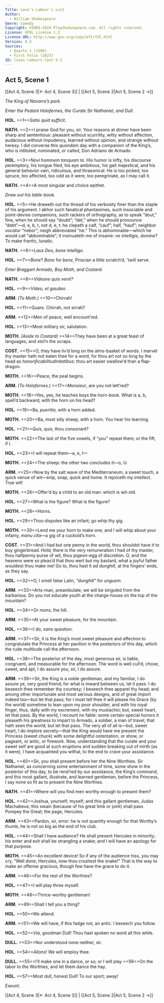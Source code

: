 ```yaml
---
Title: Love’s Labour’s Lost
Author: 
  - William Shakespeare
Genre: Comedy
Copyright: ©2005-2024 PlayShakespeare.com. All rights reserved.
License: GFDL License 1.3
License URL: http://www.gnu.org/copyleft/fdl.html
Version: 4.3
Sources:
  - Quarto 1 (1598)
  - First Folio (1623)
ID: loves-labours-lost-5-1
---
```


## Act 5, Scene 1
[[Act 4, Scene 3|← Act 4, Scene 3]] | [[Act 5, Scene 2|Act 5, Scene 2 →]]

*The King of Navarre’s park.*

*Enter the Pedant Holofernes, the Curate Sir Nathaniel, and Dull.*

**HOL.**
==1==*Satis quid sufficit*.

**NATH.**
==2==I praise God for you, sir. Your reasons at dinner have been sharp and sententious: pleasant without scurrility, witty without affection, audacious without impudency, learned without opinion, and strange without heresy. I did converse this *quondam* day with a companion of the King’s, who is intituled, nominated, or called, Don Adriano de Armado.

**HOL.**
==3==*Novi hominem tanquam te*. His humor is lofty, his discourse peremptory, his tongue filed, his eye ambitious, his gait majestical, and his general behavior vain, ridiculous, and thrasonical. He is too picked, too spruce, too affected, too odd as it were, too peregrinate, as I may call it.

**NATH.**
==4==A most singular and choice epithet.

*Draw out his table-book.*

**HOL.**
==5==He draweth out the thread of his verbosity finer than the staple of his argument. I abhor such fanatical phantasimes, such insociable and point-devise companions, such rackers of orthography, as to speak “dout,” fine, when he should say “doubt”; “det,” when he should pronounce “debt”—d, e, b, t, not d, e, t: he clepeth a calf, “cauf”; half, “hauf”; neighbor *vocatur* “nebor”; neigh abbreviated “ne.” This is abhominable—which he would call “abbominable”; it insinuateth me of insanie: *ne intelligis, domine*? To make frantic, lunatic.

**NATH.**
==6==*Laus Deo, bone intelligo.*

**HOL.**
==7==*Bone*? *Bone* for *bene*, Priscian a little scratch’d, ’twill serve.

*Enter Braggart Armado, Boy Moth, and Costard.*

**NATH.**
==8==*Videsne quis venit?*

**HOL.**
==9==*Video, et gaudeo.*

**ARM.**
*(To Moth.)*
==10==Chirrah!

**HOL.**
==11==Quare. Chirrah, not sirrah?

**ARM.**
==12==Men of peace, well encount’red.

**HOL.**
==13==Most military sir, salutation.

**MOTH.**
*(Aside to Costard)*
==14==They have been at a great feast of languages, and stol’n the scraps.

**COST.**
==15==O, they have liv’d long on the alms-basket of words. I marvel thy master hath not eaten thee for a word, for thou art not so long by the head as *honorificabilitudinitatibus*: thou art easier swallow’d than a flap-dragon.

**MOTH.**
==16==Peace, the peal begins.

**ARM.**
*(To Holofernes.)*
==17==*Monsieur*, are you not lett’red?

**MOTH.**
==18==Yes, yes, he teaches boys the horn-book. What is a, b, spell’d backward, with the horn on his head?

**HOL.**
==19==Ba, *pueritia*, with a horn added.

**MOTH.**
==20==Ba, most silly sheep, with a horn. You hear his learning.

**HOL.**
==21==*Quis*, *quis*, thou consonant?

**MOTH.**
==22==The last of the five vowels, if “you” repeat them; or the fift, if I.

**HOL.**
==23==I will repeat them—a, e, I⁠—

**MOTH.**
==24==The sheep: the other two concludes it—o, U.

**ARM.**
==25==Now by the salt wave of the Mediterraneum, a sweet touch, a quick venue of wit—snip, snap, quick and home. It rejoiceth my intellect. True wit!

**MOTH.**
==26==Offer’d by a child to an old man: which is wit-old.

**HOL.**
==27==What is the figure? What is the figure?

**MOTH.**
==28==Horns.

**HOL.**
==29==Thou disputes like an infant; go whip thy gig.

**MOTH.**
==30==Lend me your horn to make one, and I will whip about your infamy, *manu cita*—a gig of a cuckold’s horn.

**COST.**
==31==And I had but one penny in the world, thou shouldst have it to buy gingerbread. Hold, there is the very remuneration I had of thy master, thou halfpenny purse of wit, thou pigeon-egg of discretion. O, and the heavens were so pleas’d that thou wert but my bastard, what a joyful father wouldest thou make me! Go to, thou hast it *ad dunghill*, at the fingers’ ends, as they say.

**HOL.**
==32==O, I smell false Latin, *“dunghill”* for *unguem*.

**ARM.**
==33==Arts-man, preambulate, we will be singuled from the barbarous. Do you not educate youth at the charge-house on the top of the mountain?

**HOL.**
==34==Or *mons*, the hill.

**ARM.**
==35==At your sweet pleasure, for the mountain.

**HOL.**
==36==I do, *sans* question.

**ARM.**
==37==Sir, it is the King’s most sweet pleasure and affection to congratulate the Princess at her pavilion in the posteriors of this day, which the rude multitude call the afternoon.

**HOL.**
==38==The posterior of the day, most generous sir, is liable, congruent, and measurable for the afternoon. The word is well cull’d, chose, sweet, and apt, I do assure you, sir, I do assure.

**ARM.**
==39==Sir, the King is a noble gentleman, and my familiar, I do assure ye, very good friend; for what is inward between us, let it pass. I do beseech thee remember thy courtesy; I beseech thee apparel thy head; and among other importunate and most serious designs, and of great import indeed too—but let that pass; for I must tell thee it will please his Grace (by the world) sometime to lean upon my poor shoulder, and with his royal finger, thus, dally with my excrement, with my mustachio; but, sweet heart, let that pass. By the world, I recount no fable: some certain special honors it pleaseth his greatness to impart to Armado, a soldier, a man of travel, that hath seen the world; but let that pass. The very all of all is—but, sweet heart, I do implore secrety—that the King would have me present the Princess (sweet chuck) with some delightful ostentation, or show, or pageant, or antic, or firework. Now, understanding that the curate and your sweet self are good at such eruptions and sudden breaking out of mirth (as it were), I have acquainted you withal, to the end to crave your assistance.

**HOL.**
==40==Sir, you shall present before her the Nine Worthies. Sir Nathaniel, as concerning some entertainment of time, some show in the posterior of this day, to be rend’red by our assistance, the King’s command, and this most gallant, illustrate, and learned gentleman, before the Princess, I say none so fit as to present the Nine Worthies.

**NATH.**
==41==Where will you find men worthy enough to present them?

**HOL.**
==42==Joshua, yourself; myself; and this gallant gentleman, Judas Machabeus; this swain (because of his great limb or joint) shall pass Pompey the Great; the page, Hercules.

**ARM.**
==43==Pardon, sir, error: he is not quantity enough for that Worthy’s thumb, he is not so big as the end of his club.

**HOL.**
==44==Shall I have audience? He shall present Hercules in minority; his enter and exit shall be strangling a snake; and I will have an apology for that purpose.

**MOTH.**
==45==An excellent device! So if any of the audience hiss, you may cry, “Well done, Hercules, now thou crushest the snake!” That is the way to make an offense gracious, though few have the grace to do it.

**ARM.**
==46==For the rest of the Worthies?

**HOL.**
==47==I will play three myself.

**MOTH.**
==48==Thrice-worthy gentleman!

**ARM.**
==49==Shall I tell you a thing?

**HOL.**
==50==We attend.

**ARM.**
==51==We will have, if this fadge not, an antic. I beseech you follow.

**HOL.**
==52==*Via*, goodman Dull! Thou hast spoken no word all this while.

**DULL.**
==53==Nor understood none neither, sir.

**HOL.**
==54==*Allons*! We will employ thee.

**DULL.**
==55==I’ll make one in a dance, or so; or I will play
==56==On the tabor to the Worthies, and let them dance the hay.

**HOL.**
==57==Most dull, honest Dull! To our sport; away!

*Exeunt.*

[[Act 4, Scene 3|← Act 4, Scene 3]] | [[Act 5, Scene 2|Act 5, Scene 2 →]]